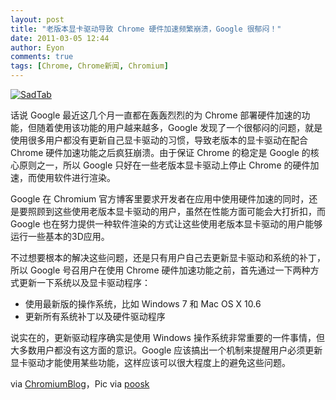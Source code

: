 ```yaml
---
layout: post
title: "老版本显卡驱动导致 Chrome 硬件加速频繁崩溃，Google 很郁闷！"
date: 2011-03-05 12:44
author: Eyon
comments: true
tags: [Chrome, Chrome新闻, Chromium]
---
```

<a href="http://img.chromi.org/2011/03/SadTab1.jpg">![](http://img.chromi.org/2011/03/SadTab1.jpg "SadTab")</a>

话说 Google 最近这几个月一直都在轰轰烈烈的为 Chrome 部署硬件加速的功能，但随着使用该功能的用户越来越多，Google 发现了一个很郁闷的问题，就是使用很多用户都没有更新自己显卡驱动的习惯，导致老版本的显卡驱动在配合 Chrome 硬件加速功能之后疯狂崩溃。由于保证 Chrome 的稳定是 Google 的核心原则之一，所以 Google 只好在一些老版本显卡驱动上停止 Chrome 的硬件加速，而使用软件进行渲染。

Google 在 Chromium 官方博客里要求开发者在应用中使用硬件加速的同时，还是要照顾到这些使用老版本显卡驱动的用户，虽然在性能方面可能会大打折扣，而 Google 也在努力提供一种软件渲染的方式让这些使用老版本显卡驱动的用户能够运行一些基本的3D应用。

不过想要根本的解决这些问题，还是只有用户自己去更新显卡驱动和系统的补丁，所以 Google 号召用户在使用 Chrome 硬件加速功能之前，首先通过一下两种方式更新一下系统以及显卡驱动程序：


*   使用最新版的操作系统，比如 Windows 7 和 Mac OS X 10.6
*   更新所有系统补丁以及硬件驱动程序

说实在的，更新驱动程序确实是使用 Windows 操作系统非常重要的一件事情，但大多数用户都没有这方面的意识。Google 应该搞出一个机制来提醒用户必须更新显卡驱动才能使用某些功能，这样应该可以很大程度上的避免这些问题。

via [ChromiumBlog](http://blog.chromium.org/2011/03/gpu-acceleration-old-drivers.html)，Pic via [poosk](http://poosk.com/wp-content/themes/poosk/images/SadTab.jpg)
